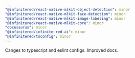 ```yaml
---
"@infinitered/react-native-mlkit-object-detection": minor
"@infinitered/react-native-mlkit-face-detection": minor
"@infinitered/react-native-mlkit-image-labeling": minor
"@infinitered/react-native-mlkit-core": minor
"docusaurus": minor
"@infinitered/infinite-red-ai": minor
"@infinitered/tsconfig": minor
---
```


Canges to typescript and eslint configs. Improved docs.
